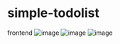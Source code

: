 # simple-todolist
frontend 
![image](https://user-images.githubusercontent.com/89121686/210134656-2645d347-1874-409a-a3cb-51075a275f61.png)
![image](https://user-images.githubusercontent.com/89121686/210134686-22c244f6-acca-4d95-9f45-52a82eef098e.png)
![image](https://user-images.githubusercontent.com/89121686/210134700-d6d4c2f8-cb36-491c-a9fd-96c75d4cf4b4.png)


